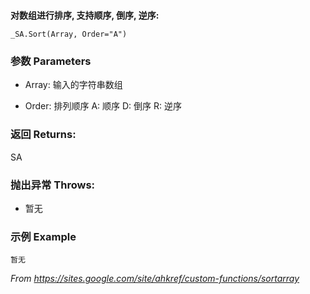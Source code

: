 ​	
​	**对数组进行排序, 支持顺序, 倒序, 逆序:**

```
_SA.Sort(Array, Order="A")
```

### 参数 Parameters

- Array: 输入的字符串数组

- Order: 排列顺序 A: 顺序 D: 倒序 R: 逆序

### 返回 Returns: 
SA
### 抛出异常 Throws: 
- 暂无
### 示例 Example
```autohotkey
暂无
```
_From https://sites.google.com/site/ahkref/custom-functions/sortarray_